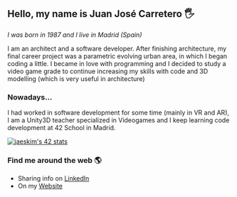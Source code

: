 ## Hello, my name is Juan José Carretero 🖐

*I was born in 1987 and I live in Madrid (Spain)*

I am an architect and a software developer. After finishing architecture, my final career project was a parametric evolving urban area, in which I began coding a little. I became in love with programming and I decided to study a video game grade to continue increasing my skills with code and 3D modelling (which is very useful in architecture)

### Nowadays...

I had worked in software development for some time (mainly in VR and AR), I am a Unity3D teacher specialized in Videogames and I keep learning code development at 42 School in Madrid.

[![jaeskim's 42 stats](https://badge42.herokuapp.com/api/stats/jcarrete?style=centerme)](https://github.com/JaeSeoKim/badge42?style=centerme)

### Find me around the web 🌎

- Sharing info on [LinkedIn](https://www.linkedin.com/in/juanjosecarretero)
- On my [Website](https://jjcacode.wordpress.com/)
